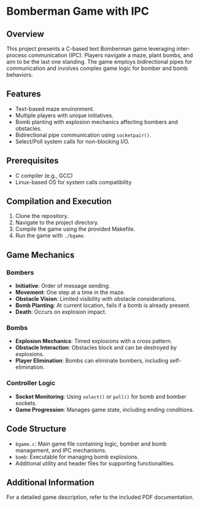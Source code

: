 # Bomberman Game with IPC

## Overview
This project presents a C-based text Bomberman game leveraging inter-process communication (IPC). Players navigate a maze, plant bombs, and aim to be the last one standing. The game employs bidirectional pipes for communication and involves complex game logic for bomber and bomb behaviors.

## Features
- Text-based maze environment.
- Multiple players with unique initiatives.
- Bomb planting with explosion mechanics affecting bombers and obstacles.
- Bidirectional pipe communication using `socketpair()`.
- Select/Poll system calls for non-blocking I/O.

## Prerequisites
- C compiler (e.g., GCC)
- Linux-based OS for system calls compatibility

## Compilation and Execution
1. Clone the repository.
2. Navigate to the project directory.
3. Compile the game using the provided Makefile.
4. Run the game with `./bgame`.

## Game Mechanics

### Bombers
- **Initiative**: Order of message sending.
- **Movement**: One step at a time in the maze.
- **Obstacle Vision**: Limited visibility with obstacle considerations.
- **Bomb Planting**: At current location, fails if a bomb is already present.
- **Death**: Occurs on explosion impact.

### Bombs
- **Explosion Mechanics**: Timed explosions with a cross pattern.
- **Obstacle Interaction**: Obstacles block and can be destroyed by explosions.
- **Player Elimination**: Bombs can eliminate bombers, including self-elimination.

### Controller Logic
- **Socket Monitoring**: Using `select()` or `poll()` for bomb and bomber sockets.
- **Game Progression**: Manages game state, including ending conditions.

## Code Structure

- `bgame.c`: Main game file containing logic, bomber and bomb management, and IPC mechanisms.
- `bomb`: Executable for managing bomb explosions.
- Additional utility and header files for supporting functionalities.

## Additional Information
For a detailed game description, refer to the included PDF documentation.
